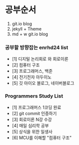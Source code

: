 # 공부순서
1. git.io blog
2. jekyll + Theme
3. md + w git.io blog

### 공부할 방향잡는 enrhd24 list
- [1] 디지털 논리회로 와 회로이론<br>
- [2] 컴퓨터 구조<br>
- [3] 프로그래머스, 백준<br>
- [4] 전기전자 아두이노<br>
- [5] 깃 아이오 블로그, 네이버블로그<br>

### Programmers Study List
- [1] 프로그래머스 1코딩 완료<br>
- [2] git commit 인증하기<br>
- [3] 회로이론 N강 수강<br>
- [4] 매일 심리학 공부<br>
- [5] 상식을 위한 일생사<br>
- [6] MCU를 이해할 "컴퓨터 구조"<br>
